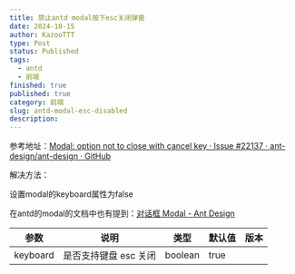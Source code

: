 ```yaml
---
title: 禁止antd modal按下esc关闭弹窗
date: 2024-10-15
author: KazooTTT
type: Post
status: Published
tags:
  - antd
  - 前端
finished: true
published: true
category: 前端
slug: antd-modal-esc-disabled
description:
---
```


参考地址：[Modal: option not to close with cancel key · Issue #22137 · ant-design/ant-design · GitHub](https://github.com/ant-design/ant-design/issues/22137)

解决方法：

设置modal的keyboard属性为false

在antd的modal的文档中也有提到：[对话框 Modal - Ant Design](https://ant-design.antgroup.com/components/modal-cn#api)

| 参数       | 说明            | 类型      | 默认值  | 版本  |
| -------- | ------------- | ------- | ---- | --- |
| keyboard | 是否支持键盘 esc 关闭 | boolean | true |     |
